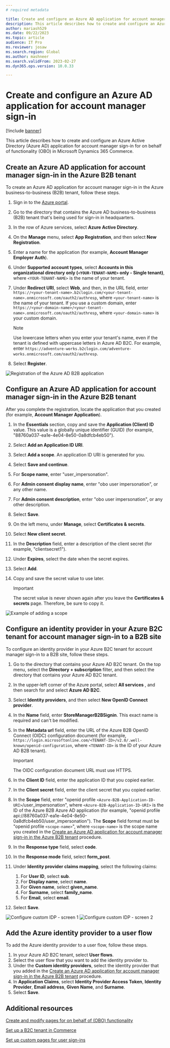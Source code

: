 ```yaml
---
# required metadata

title: Create and configure an Azure AD application for account manager sign-in
description: This article describes how to create and configure an Azure Active Directory (Azure AD) application for account manager sign-in for on behalf of (OBO) functionality in Microsoft Dynamics 365 Commerce.
author: mariash529
ms.date: 09/22/2023
ms.topic: article
audience: IT Pro
ms.reviewer: josaw
ms.search.region: Global
ms.author: mashneer
ms.search.validFrom: 2023-02-27
ms.dyn365.ops.version: 10.0.33

---
```


# Create and configure an Azure AD application for account manager sign-in 

[!include [banner](../includes/banner.md)]

This article describes how to create and configure an Azure Active Directory (Azure AD) application for account manager sign-in for on behalf of functionality (OBO) in Microsoft Dynamics 365 Commerce.

## Create an Azure AD application for account manager sign-in in the Azure B2B tenant

To create an Azure AD application for account manager sign-in in the Azure business-to-business (B2B) tenant, follow these steps.

1. Sign in to the [Azure portal](https://portal.azure.com/).
1. Go to the directory that contains the Azure AD business-to-business (B2B) tenant that's being used for sign-in in headquarters.
1. In the row of Azure services, select **Azure Active Directory**.
1. On the **Manage** menu, select **App Registration**, and then select **New Registration**.
1. Enter a name for the application (for example, **Account Manager Employer Auth**).
1. Under **Supported account types**, select **Accounts in this organizational directory only (`<YOUR-TENANT-NAME>` only - Single tenant)**, where `<YOUR-TENANT-NAME>` is the name of your tenant.
1. Under **Redirect URI**, select **Web**, and then, in the URL field, enter `https://<your-tenant-name>.b2clogin.com/<your-tenant-name>.onmicrosoft.com/oauth2/authresp`, where `<your-tenant-name>` is the name of your tenant. If you use a custom domain, enter `https://<your-domain-name>/<your-tenant-name>.onmicrosoft.com/oauth2/authresp`, where `<your-domain-name>` is your custom domain.

    > [!NOTE]
    > Use lowercase letters when you enter your tenant's name, even if the tenant is defined with uppercase letters in Azure AD B2C. For example, enter `https://adventure-works.b2clogin.com/adventure-works.onmicrosoft.com/oauth2/authresp`.

1. Select **Register**.

![Registration of the Azure AD B2B application](../media/obo-register-application2.png)

## Configure an Azure AD application for account manager sign-in in the Azure B2B tenant

After you complete the registration, locate the application that you created (for example, **Account Manager Application**).

1. In the **Essentials** section, copy and save the **Application (Client) ID** value. This value is a globally unique identifier (GUID) (for example, "88760a037-ea1e-4e04-8e50-0a8dfcb4eb50").
1. Select **Add an Application ID URI**.
1. Select **Add a scope**. An application ID URI is generated for you.
1. Select **Save and continue**.
1. For **Scope name**, enter "user_impersonation".
1. For **Admin consent display name**, enter "obo user impersonation", or any other name.
1. For **Admin consent description**, enter "obo user impersonation", or any other description.
1. Select **Save**.
1. On the left menu, under **Manage**, select **Certificates & secrets**.
1. Select **New client secret**.
1. In the **Description** field, enter a description of the client secret (for example, "clientsecret1").
1. Under **Expires**, select the date when the secret expires.
1. Select **Add**.
1. Copy and save the secret value to use later. 

    > [!IMPORTANT]
    > The secret value is never shown again after you leave the **Certificates & secrets** page. Therefore, be sure to copy it.

![Example of adding a scope](../media/obo-add-scope2.png) 

## Configure an identity provider in your Azure B2C tenant for account manager sign-in to a B2B site

To configure an identity provider in your Azure B2C tenant for account manager sign-in to a B2B site, follow these steps.

1. Go to the directory that contains your Azure AD B2C tenant. On the top menu, select the **Directory + subscription** filter, and then select the directory that contains your Azure AD B2C tenant.
1. In the upper-left corner of the Azure portal, select **All services** , and then search for and select **Azure AD B2C**.
1. Select **Identity providers**, and then select **New OpenID Connect provider**.
1. In the **Name** field, enter **StoreManagerB2BSignin**. This exact name is required and can't be modified.
1. In the **Metadata url** field, enter the URL of the Azure B2B OpenID Connect (OIDC) configuration document (for example, `https://login.microsoftonline.com/<TENANT-ID>/v2.0/.well-known/openid-configuration`, where `<TENANT-ID>` is the ID of your Azure AD B2B tenant). 

    > [!IMPORTANT]
    > The OIDC configuration document URL must use HTTPS.

1. In the **Client ID** field, enter the application ID that you copied earlier.
1. In the **Client secret** field, enter the client secret that you copied earlier.
1. In the **Scope** field, enter "openid profile `<Azure-B2B-Application-ID-URI>`/user_impersonation", where `<Azure-B2B-Application-ID-URI>` is the ID of the Azure B2B Azure AD application (for example, "openid profile api://88760a037-ea1e-4e04-8e50-0a8dfcb4eb50/user_impersonation"). The **Scope** field format must be "openid profile `<scope-name>`", where `<scope-name>` is the scope name you created in the [Create an Azure AD application for account manager sign-in in the Azure B2B tenant](#create-an-azure-ad-application-for-account-manager-sign-in-in-the-azure-b2b-tenant) procedure. 
1. In the **Response type** field, select **code**.
1. In the **Response mode** field, select **form\_post**.  
1. Under **Identity provider claims mapping**, select the following claims:
 
    1. For **User ID**, select **sub**.
    1. For **Display name**, select **name**.
    1. For **Given name**, select **given\_name**.
    1. For **Surname**, select **family\_name**.
    1. For **Email**, select **email**.
1. Select **Save**.

![Configure custom IDP - screen 1](../media/obo-configure-custom-IDP2.png)
![Configure custom IDP - screen 2](../media/obo-configure-IDP-part2.png)

## Add the Azure identity provider to a user flow

To add the Azure identity provider to a user flow, follow these steps.

1. In your Azure AD B2C tenant, select **User flows**.
1. Select the user flow that you want to add the identity provider to.
1. Under the **Custom identity providers**, select the identity provider that you added in the [Create an Azure AD application for account manager sign-in in the Azure B2B tenant](#create-an-azure-ad-application-for-account-manager-sign-in-in-the-azure-b2b-tenant) procedure.
1. In **Application Claims**, select **Identity Provider Access Token**, **Identity Provider**, **Email address**, **Given Name**, and **Surname**.
1. Select **Save**.

## Additional resources

[Create and modify pages for on behalf of (OBO) functionality](obo-add-pages-site-builder.md)

[Set up a B2C tenant in Commerce](set-up-B2C-tenant.md)

[Set up custom pages for user sign-ins](../custom-pages-user-logins.md)
